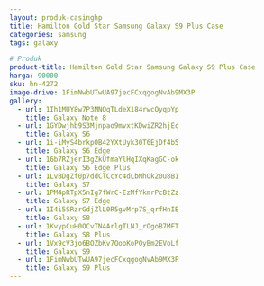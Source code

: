 ```yaml
---
layout: produk-casinghp
title: Hamilton Gold Star Samsung Galaxy S9 Plus Case
categories: samsung
tags: galaxy

# Produk
product-title: Hamilton Gold Star Samsung Galaxy S9 Plus Case
harga: 90000
sku: hn-4272
image-drive: 1FimNwbUTwUA97jecFCxqgogNvAb9MX3P
gallery:
  - url: 1Ih1MUY8w7P3MNQqTLdeX184rwcOyqpYp
    title: Galaxy Note 8
  - url: 1GYDwjhb9S3Mjnpao9mvxtKDwiZR2hjEc
    title: Galaxy S6
  - url: 1i-iMyS4brkp0B42YXtUyk30T6EjDf4b5
    title: Galaxy S6 Edge
  - url: 16b7RZjerI3gZkUfmaYlHqIXqKagGC-ok
    title: Galaxy S6 Edge Plus
  - url: 1LvBDgZf0p7ddClCcYc4dLbMhOk20u8B1
    title: Galaxy S7
  - url: 1PM4pRTpX5nIg7fWrC-EzMfYkmrPcBtZz
    title: Galaxy S7 Edge
  - url: 1I4i5SRzrGdjZlL0R5gvMrp7S_qrfHnIE
    title: Galaxy S8
  - url: 1KvypCuH0OCvTN4ArlgTLNJ_rOgoB7MFT
    title: Galaxy S8 Plus
  - url: 1Vx9cV3jo6BOZbKv7QooKoPOyBm2EVoLf
    title: Galaxy S9
  - url: 1FimNwbUTwUA97jecFCxqgogNvAb9MX3P
    title: Galaxy S9 Plus
---
```

